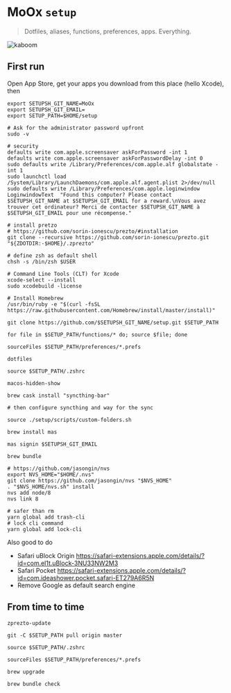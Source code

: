 # MoOx `setup`

> Dotfiles, aliases, functions, preferences, apps. Everything.

![kaboom](https://raw.githubusercontent.com/MoOx/setup/master/.kaboom.gif)

## First run

Open App Store, get your apps you download from this place (hello Xcode), then

```console
export SETUPSH_GIT_NAME=MoOx
export SETUPSH_GIT_EMAIL=
export SETUP_PATH=$HOME/setup

# Ask for the administrator password upfront
sudo -v

# security
defaults write com.apple.screensaver askForPassword -int 1
defaults write com.apple.screensaver askForPasswordDelay -int 0
sudo defaults write /Library/Preferences/com.apple.alf globalstate -int 1
sudo launchctl load /System/Library/LaunchDaemons/com.apple.alf.agent.plist 2>/dev/null
sudo defaults write /Library/Preferences/com.apple.loginwindow LoginwindowText  "Found this computer? Please contact $SETUPSH_GIT_NAME at $SETUPSH_GIT_EMAIL for a reward.\nVous avez trouver cet ordinateur? Merci de contacter $SETUPSH_GIT_NAME à $SETUPSH_GIT_EMAIL pour une récompense."

# install pretzo
# https://github.com/sorin-ionescu/prezto/#installation
git clone --recursive https://github.com/sorin-ionescu/prezto.git "${ZDOTDIR:-$HOME}/.zprezto"

# define zsh as default shell
chsh -s /bin/zsh $USER

# Command Line Tools (CLT) for Xcode
xcode-select --install
sudo xcodebuild -license

# Install Homebrew
/usr/bin/ruby -e "$(curl -fsSL https://raw.githubusercontent.com/Homebrew/install/master/install)"

git clone https://github.com/$SETUPSH_GIT_NAME/setup.git $SETUP_PATH

for file in $SETUP_PATH/functions/* do; source $file; done

sourceFiles $SETUP_PATH/preferences/*.prefs

dotfiles

source $SETUP_PATH/.zshrc

macos-hidden-show

brew cask install "syncthing-bar"

# then configure syncthing and way for the sync

source ./setup/scripts/custom-folders.sh

brew install mas

mas signin $SETUPSH_GIT_EMAIL

brew bundle

# https://github.com/jasongin/nvs
export NVS_HOME="$HOME/.nvs"
git clone https://github.com/jasongin/nvs "$NVS_HOME"
. "$NVS_HOME/nvs.sh" install
nvs add node/8
nvs link 8

# safer than rm
yarn global add trash-cli
# lock cli command
yarn global add lock-cli
```

Also good to do

- Safari uBlock Origin https://safari-extensions.apple.com/details/?id=com.el1t.uBlock-3NU33NW2M3
- Safari Pocket https://safari-extensions.apple.com/details/?id=com.ideashower.pocket.safari-ET279A6R5N
- Remove Google as default search engine

## From time to time

```console
zprezto-update

git -C $SETUP_PATH pull origin master

source $SETUP_PATH/.zshrc

sourceFiles $SETUP_PATH/preferences/*.prefs

brew upgrade

brew bundle check
```
